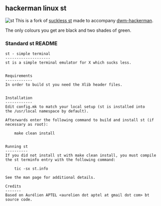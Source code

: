 ## hackerman linux st
![st](https://st.suckless.org/st.svg)
This is a fork of [suckless st](https://st.suckless.org) made to accompany [dwm-hackerman](https://github.com/That1M8Head/dwm-hackerman).

The only colours you get are black and two shades of green.

### Standard st README
```
st - simple terminal
--------------------
st is a simple terminal emulator for X which sucks less.


Requirements
------------
In order to build st you need the Xlib header files.


Installation
------------
Edit config.mk to match your local setup (st is installed into
the /usr/local namespace by default).

Afterwards enter the following command to build and install st (if
necessary as root):

    make clean install


Running st
----------
If you did not install st with make clean install, you must compile
the st terminfo entry with the following command:

    tic -sx st.info

See the man page for additional details.

Credits
-------
Based on Aurélien APTEL <aurelien dot aptel at gmail dot com> bt source code.
```